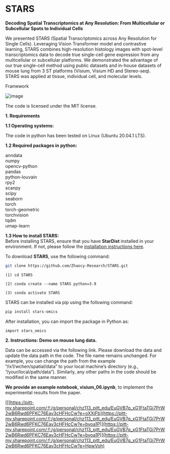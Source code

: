 # STARS
**Decoding Spatial Transcriptomics at Any Resolution: From Multicellular or Subcellular Spots to Individual Cells**

We presented STARS (Spatial Transcriptomics across Any Resolution for Single Cells). Leveraging Vision Transformer model and contrastive learning, STARS combines high-resolution histology images with spot-level transcriptomics data to decode true single-cell gene expression from any multicellular or subcellular platforms. We demonstrated the advantage of our true single-cell method using public datasets and in-house datasets of mouse lung from 3 ST platforms (Visium, Visium HD and Stereo-seq). STARS was applied at tissue, individual cell, and molecular levels.

Framework

![image](https://github.com/Zhaocy-Research/STARS/blob/main/STARS.png)

The code is licensed under the MIT license.




**1. Requirements**

**1.1 Operating systems:**

The code in python has been tested on Linux (Ubuntu 20.04.1 LTS).  

**1.2 Required packages in python:**

anndata   
numpy  
opencv-python   
pandas  
python-louvain  
rpy2  
scanpy  
scipy  
seaborn   
torch  
torch-geometric    
torchvision  
tqdm  
umap-learn  

**1.3 How to install STARS:**  
Before installing STARS, ensure that you have **StarDist** installed in your environment. If not, please follow the [installation instructions here](https://github.com/stardist/stardist).

To download **STARS**, use the following command:

```bash
git clone https://github.com/Zhaocy-Research/STARS.git
```

```
(1) cd STARS

(2) conda create --name STARS python=3.9

(3) conda activate STARS  
```
STARS can be installed via pip using the following command:

```bash
pip install stars-omics
```
After installation, you can import the package in Python as:
```
import stars_omics
```

**2. Instructions: Demo on mouse lung data.** 

Data can be accessed via the following link. Please download the data and update the data path in the code. The file name remains unchanged. For example, you can change the path from the example “/ix1/wchen/spatial/data” to your local machine’s directory (e.g., “/your/local/path/data”). Similarly, any other paths in the code should be modified in the same manner.

**We provide an example notebook, visium_06.ipynb**, to implement the experimental results from the paper.

[[[https://pitt-my.sharepoint.com/:f:/g/personal/chz113_pitt_edu/EuGVB7q_xG1FtaTGj7PrW2wB6Rwd6PFKC76Eav3cHFHcCw?e=oXXiFb](https://pitt-my.sharepoint.com/:f:/g/personal/chz113_pitt_edu/EuGVB7q_xG1FtaTGj7PrW2wB6Rwd6PFKC76Eav3cHFHcCw?e=byoa1P)](https://pitt-my.sharepoint.com/:f:/g/personal/chz113_pitt_edu/EuGVB7q_xG1FtaTGj7PrW2wB6Rwd6PFKC76Eav3cHFHcCw?e=byoa1P)](https://pitt-my.sharepoint.com/:f:/g/personal/chz113_pitt_edu/EuGVB7q_xG1FtaTGj7PrW2wB6Rwd6PFKC76Eav3cHFHcCw?e=HpwVoh)
